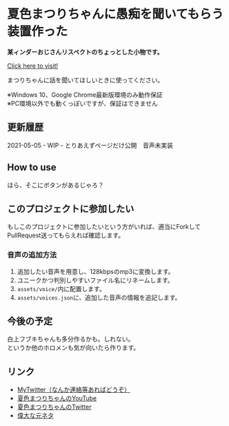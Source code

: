 # 夏色まつりちゃんに愚痴を聞いてもらう装置作った
**某ィンダーおじさんリスペクトのちょっとした小物です。**

[Click here to visit!](https://3kanalpha.github.io/matsuri-talk/)

まつりちゃんに話を聞いてほしいときに使ってください。

※Windows 10、Google Chrome最新版環境のみ動作保証  
※PC環境以外でも動くっぽいですが、保証はできません

## 更新履歴
2021-05-05 - WIP - とりあえずページだけ公開　音声未実装

## How to use
ほら、そこにボタンがあるじゃろ？

## このプロジェクトに参加したい
もしこのプロジェクトに参加したいという方がいれば、適当にForkしてPullRequest送ってもらえれば確認します。

### 音声の追加方法
1. 追加したい音声を用意し、128kbpsのmp3に変換します。
1. ユニークかつ判別しやすいファイル名にリネームします。
1. `assets/voice/`内に配置します。
1. `assets/voices.json`に、追加した音声の情報を追記します。

## 今後の予定
白上フブキちゃんも多分作るかも。しれない。  
というか他のホロメンも気が向いたら作ります。  

## リンク

- [MyTwitter（なんか連絡等あればどうぞ）](https://twitter.com/luigi_0829_2)
- [夏色まつりちゃんのYouTube](https://www.youtube.com/channel/UCQ0UDLQCjY0rmuxCDE38FGg)
- [夏色まつりちゃんのTwitter](https://twitter.com/natsuiromatsuri)
- [偉大な元ネタ](https://youtu.be/i_tg9ZkddBE)